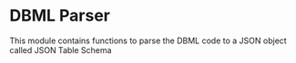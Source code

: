 # DBML Parser

This module contains functions to parse the DBML code to a JSON object
called JSON Table Schema
